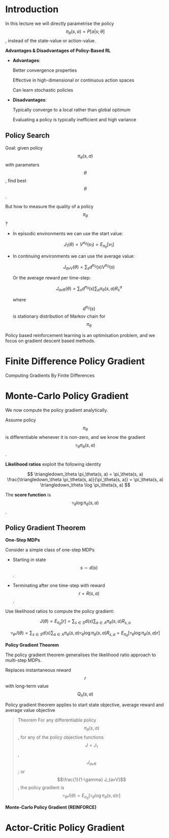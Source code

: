 # Introduction

In this lecture we will directly parametrise the policy $$\pi_{\theta}(s, a) = P [a | s; θ]$$, instead of the state-value or action-value.

**Advantages & Disadvantages of Policy-Based RL**

- **Advantages**:

    Better convergence properties

    Effective in high-dimensional or continuous action spaces

    Can learn stochastic policies

- **Disadvantages**:

    Typically converge to a local rather than global optimum

    Evaluating a policy is typically inefficient and high variance

## Policy Search

Goal: given policy $$\pi_{\theta}(s, a)$$ with parameters $$\theta$$, find best $$\theta$$.

But how to measure the quality of a policy $$\pi_{\theta}$$?

- In episodic environments we can use the start value:

    $$ J_1(\theta) = V^{\pi_{\theta}}(s_1) = E_{\pi_{\theta}} [v_1] $$

- In continuing environments we can use the average value:
    
    $$ J_{avV} (\theta) = \sum_{s} d^{\pi_0}(s) V^{\pi_0}(s) $$
    
    Or the average reward per time-step:
    
    $$ J_{avR} (\theta) = \sum_{s} d^{\pi_0}(s) \sum_{a} \pi_{\theta}(s, a) R_s^a $$
    
    where $$d^{\pi_0}(s)$$ is stationary distribution of Markov chain for $$\pi_{\theta}$$


Policy based reinforcement learning is an optimisation problem, and we focus on gradient descent based methods.


# Finite Difference Policy Gradient

Computing Gradients By Finite Differences

# Monte-Carlo Policy Gradient

We now compute the policy gradient analytically.

Assume policy $$\pi_\theta$$ is differentiable whenever it is non-zero, and we know the gradient $$ \triangledown_\theta \pi_\theta(s, a) $$.

**Likelihood ratios** exploit the following identity

$$ \triangledown_\theta \pi_\theta(s, a) = \pi_\theta(s, a) \frac{\triangledown_\theta \pi_\theta(s, a)}{\pi_\theta(s, a)} = \pi_\theta(s, a) \triangledown_\theta \log \pi_\theta(s, a) $$

The **score function** is $$ \triangledown_\theta \log \pi_\theta(s, a) $$.

## Policy Gradient Theorem

**One-Step MDPs**

Consider a simple class of one-step MDPs

- Starting in state $$s \sim d(s)$$.

- Terminating after one time-step with reward $$r = R(s,a)$$.

Use likelihood ratios to compute the policy gradient:

$$J(\theta) = E_{\pi_{\theta}} [r] = \sum_{s \in S} d(s) \sum_{a \in A} \pi_\theta(s, a) R_{s,a}$$

$$\triangledown_\theta J(\theta) = \sum_{s \in S} d(s) \sum_{a \in A} \pi_\theta(s, a) \triangledown_\theta \log \pi_\theta(s, a) R_{s,a} = E_{\pi_{\theta}} [\triangledown_\theta \log \pi_\theta(s, a) r]$$

**Policy Gradient Theorem**

The policy gradient theorem generalises the likelihood ratio approach to multi-step MDPs.

Replaces instantaneous reward $$r$$ with long-term value $$Q_\pi(s, a)$$

Policy gradient theorem applies to start state objective, average reward and average value objective

> Theorem
For any differentiable policy $$\pi_\theta(s,a)$$,
for any of the policy objective functions $$J = J_1$$, $$J_{avR}$$; or $$\frac{1}{1-\gamma} J_{avV}$$,
the policy gradient is
$$\triangledown_\theta J(\theta) = E_{\pi_{\theta}} [\triangledown_\theta \log \pi_\theta(s, a) r]$$

**Monte-Carlo Policy Gradient (REINFORCE)**

# Actor-Critic Policy Gradient







